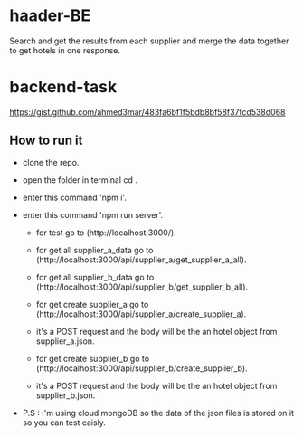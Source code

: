 # haader-BE

Search and get the results from each supplier and merge the data together to get hotels in one response.

# backend-task

https://gist.github.com/ahmed3mar/483fa6bf1f5bdb8bf58f37fcd538d068

## How to run it

- clone the repo.
- open the folder in terminal cd <your project files>.
- enter this command 'npm i'.
- enter this command 'npm run server'.

  - for test go to (http://localhost:3000/).

  - for get all supplier_a_data go to (http://localhost:3000/api/supplier_a/get_supplier_a_all).
  - for get all supplier_b_data go to (http://localhost:3000/api/supplier_b/get_supplier_b_all).

  - for get create supplier_a go to (http://localhost:3000/api/supplier_a/create_supplier_a).
  - it's a POST request and the body will be the an hotel object from supplier_a.json.

  - for get create supplier_b go to (http://localhost:3000/api/supplier_b/create_supplier_b).
  - it's a POST request and the body will be the an hotel object from supplier_b.json.

- P.S : I'm using cloud mongoDB so the data of the json files is stored on it so you can test eaisly.
